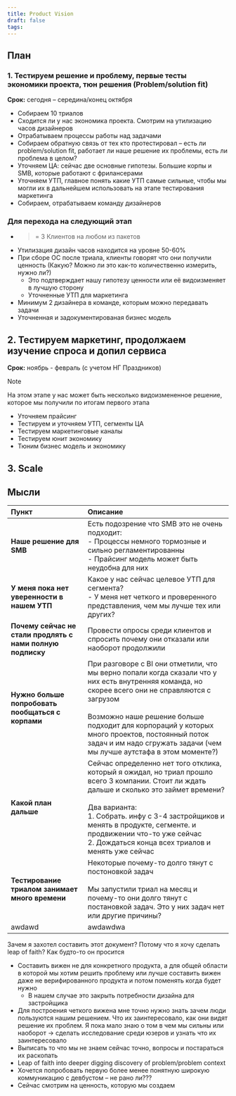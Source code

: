 ```yaml
---
title: Product Vision
draft: false
tags:
---
```

## План
### 1. Тестируем решение и проблему, первые тесты экономики проекта, тюн решения (Problem/solution fit)
**Срок:** сегодня – середина/конец октября
- Собираем 10 триалов
- Сходится ли у нас экономика проекта. Смотрим на утилизацию часов дизайнеров
- Отрабатываем процессы работы над задачами
- Собираем обратную связь от тех кто протестировал – есть ли problem/solution fit, работает ли наше решение их проблемы, есть ли проблема в целом?
- Уточняем ЦА: сейчас две основные гипотезы. Большие корпы и SMB, которые работают с фрилансерами
- Уточняем УТП, главное понять какие УТП самые сильные, чтобы мы могли их в дальнейшем использовать на этапе тестирования маркетинга
- Собираем, отрабатываем команду дизайнеров
### Для перехода на следующий этап
-  >= 3 Клиентов на любом из пакетов
- Утилизация дизайн часов находится на уровне 50-60%
- При сборе ОС после триала, клиенты говорят что они получили ценность (Какую? Можно ли это как-то количественно измерить, нужно ли?)
	- Это подтверждает нашу гипотезу ценности или её видоизменяет в лучшую сторону
	- Уточненные УТП для маркетинга
- Минимум 2 дизайнера в команде, которым можно передавать задачи
- Уточненная и задокументированая бизнес модель
## 2. Тестируем маркетинг, продолжаем изучение спроса и допил сервиса
**Срок:** ноябрь - февраль (с учетом НГ Праздников)

> [!NOTE]
> На этом этапе у нас может быть несколько видоизмененное решение, которое мы получили по итогам первого этапа

- Уточняем прайсинг
- Тестируем и уточняем УТП, сегменты ЦА
- Тестируем маркетинговые каналы
- Тестируем юнит экономику
- Тюним бизнес модель и экономику

## 3. Scale

## Мысли

| Пункт                                                      | Описание                                                                                                                                                                                                                                                                                                                           |
| :--------------------------------------------------------- | :--------------------------------------------------------------------------------------------------------------------------------------------------------------------------------------------------------------------------------------------------------------------------------------------------------------------------------- |
| **Наше решение для SMB**                                   | Есть подозрение что SMB это не очень подходит:<br>	- Процессы немного тормозные и сильно регламентированны<br>	- Прайсинг модель может быть неудобна для них                                                                                                                                                                       |
| **У меня пока нет уверенности в нашем УТП**                | Какое у нас сейчас целевое УТП для сегмента?<br>- У меня нет четкого и проверенного представления, чем мы лучше тех или других?                                                                                                                                                                                                    |
| **Почему сейчас не стали продлять с нами полную подписку** | Провести опросы среди клиентов и спросить почему они отказали или наоборот продолжили                                                                                                                                                                                                                                              |
| **Нужно больше попробовать пообщаться с корпами**          | При разговоре с BI они отметили, что мы верно попали когда сказали что у них есть внутренняя команда, но скорее всего они не справляются с загрузом<br><br>Возможно наше решение больше подходит для корпораций у которых много проектов, постоянный поток задач и им надо сгружать задачи (чем мы лучше аутстафа в этом моменте?) |
| **Какой план дальше**                                      | Сейчас определенно нет того отклика, который я ожидал, но триал прошло всего 3 компании. Стоит ли ждать дальше и сколько это займет времени?<br><br>Два варианта:<br>1.  Собрать. инфу с 3-4 застройщиков и менять в продукте, сегменте. и продвижении что-то уже сейчас<br>2. Дождаться конца всех триалов и менять уже сейчас    |
| **Тестирование триалом занимает много времени**            | Некоторые почему-то долго тянут с постоновкой задач<br><br>Мы запустили триал на месяц и почему-то они долго тянут с постановкой задач. Это у них задач нет или другие причины?                                                                                                                                                    |
| awdawd                                                     | awdawdwa                                                                                                                                                                                                                                                                                                                           |
Зачем я захотел составить этот документ? Потому что я хочу сделать leap of faith? Как будто-то он просится
- Составить вижен не для конкретного продукта, а для общей области в которой мы хотим решить проблему или лучше составить вижен даже не верифированного продукта и потом поменять когда будет нужно
    - В нашем случае это закрыть потребности дизайна для застройщика
- Для построения четкого вижена мне точно нужно знать зачем люди пользуются нашим решением. Что их заинтересовало, как они видят решение их проблем. Я пока мало знаю о том в чем мы сильны или наоборот → сделать исследование среди юзеров и узнать что их заинтересовало
- Выписать то что мы не знаем сейчас точно, вопросы и постараться их раскопать
- Leap of faith into deeper digging discovery of problem/problem context
- Хочется попробовать первую более менее понятную широкую коммуникацию с девбустом – не рано ли???
- Сейчас смотрим на ценность, которую мы создаем 